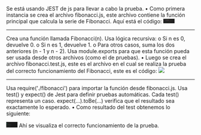 Se está usando JEST de js para llevar a cabo la prueba. 
• Como primera instancia se crea el archivo fibonacci.js, este archivo contiene la 
función principal que calcula la serie de Fibonacci. Aquí está el código: 
<img src="./images/image.png" width="30">
- - - 
Crea una función llamada Fibonacci(n). 
Usa lógica recursiva: 
o Si n es 0, devuelve 0. 
o Si n es 1, devuelve 1. 
o Para otros casos, suma los dos anteriores (n - 1 y n - 2). 
Usa module.exports para que esta función pueda ser usada desde 
otros archivos (como el de pruebas). 
• Luego se crea el archivo fibonacci.test.js, este es el archivo en el cual se realiza 
la prueba del correcto funcionamiento del Fibonacci, este es el código: 
<img src="./images/test.jpeg" width="30">
- - - - 
Usa require('./fibonacci') para importar la función desde 
fibonacci.js. 
Usa test() y expect() de Jest para definir pruebas automáticas. 
Cada test() representa un caso. 
expect(...).toBe(...) verifica que el resultado sea exactamente lo 
esperado. 
• Como resultado del test obtenemos lo siguiente:

<img src="./images/result.jpeg" width="30">
Ahí se visualiza el correcto funcionamiento de la prueba.